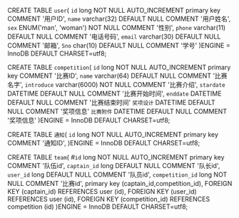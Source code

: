CREATE TABLE `user`(
    `id` long NOT NULL AUTO_INCREMENT primary key COMMENT '用户ID',
    `name` varchar(32) DEFAULT NULL COMMENT '用户姓名',
    `sex` ENUM('man', 'woman') NOT NULL COMMENT '性别',
    `phone` varchar(11) DEFAULT NULL COMMENT '电话号码',
    `email` varchar(30) DEFAULT NULL COMMENT '邮箱',
    `Sno` char(10) DEFAULT NULL COMMENT '学号'
)ENGINE = InnoDB DEFAULT CHARSET=utf8;

CREATE TABLE `competition`(
     `id` long NOT NULL AUTO_INCREMENT primary key COMMENT '比赛ID',
     `name` varchar(64) DEFAULT NULL COMMENT '比赛名字',
     `introduce` varchar(6000) NOT NULL COMMENT '比赛介绍',
     `stardate` DATETIME DEFAULT NULL COMMENT '比赛开始时间',
     `enddate` DATETIME DEFAULT NULL COMMENT '比赛结束时间'
     `奖项设计` DATETIME DEFAULT NULL COMMENT '奖项信息'
     `比赛附件` DATETIME DEFAULT NULL COMMENT '奖项信息'
)ENGINE = InnoDB DEFAULT CHARSET=utf8;

CREATE TABLE `通知`(
     `id` long NOT NULL AUTO_INCREMENT primary key COMMENT '通知ID',
)ENGINE = InnoDB DEFAULT CHARSET=utf8;

CREATE TABLE `team`(
    #`id` long NOT NULL AUTO_INCREMENT primary key COMMENT '队伍id',
    `captain_id` long DEFAULT NULL COMMENT '队长id',
    `user_id` long DEFAULT NULL COMMENT '队员id',
    `competition_id` long NOT NULL COMMENT '比赛id',
    primary key (captain_id,competition_id),
    FOREIGN KEY (captain_id) REFERENCES user (id),
    FOREIGN KEY (user_id) REFERENCES user (id),
    FOREIGN KEY (competition_id) REFERENCES competition (id)
)ENGINE = InnoDB DEFAULT CHARSET=utf8;